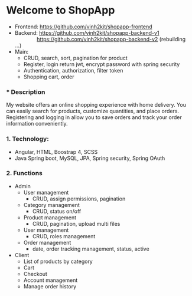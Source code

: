 # Welcome to ShopApp
- Frontend: https://github.com/vinh2kit/shopapp-frontend
- Backend:  https://github.com/vinh2kit/shopapp-backend-v1 
<br> &nbsp;&nbsp;&nbsp;&nbsp;&nbsp;&nbsp;&nbsp;&nbsp;&nbsp;&nbsp;&nbsp;&nbsp;&nbsp;&nbsp;
     https://github.com/vinh2kit/shopapp-backend-v2 (rebuilding ...)
- Main:
  - CRUD, search, sort, pagination for product
  - Register, login return jwt, encrypt password with spring security
  - Authentication, authorization, filter token
  - Shopping cart, order 
<h3> * Description</h3>
 <p>My website offers an online shopping experience with home delivery. You can easily search for products, customize quantities, and place orders. Registering and logging in allow you to save orders and track your order information conveniently.</p>

  <h3 tabindex="-1" class="heading-element" dir="auto">1. Technology:</h3>
<ul dir="auto">
<li>Angular, HTML, Boostrap 4, SCSS</li>
<li>Java Spring boot, MySQL, JPA, Spring security, Spring OAuth</li>
</ul>
<h3 tabindex="-1" class="heading-element" dir="auto">2. Functions</h3>
<ul dir="auto">
<li>Admin
<ul dir="auto">
<li>User management
<ul dir="auto">
<li>CRUD, assign permissions, pagination</li>
</ul>
</li>
<li>Category management
<ul dir="auto">
<li>CRUD, status on/off</li>
</ul>
</li>


</li>
<li>Product management
<ul dir="auto">
<li>CRUD, pagination, upload multi files</li>
</ul>
</li>
<li>User management
<ul dir="auto">
<li>CRUD, roles management</li>
</ul>
</li>
</li>
<li>Order management
<ul dir="auto">
<li>date, order tracking management, status, active</li>
</ul>
</li>
</ul>
</li>
<li>Client
<ul dir="auto">
<li>List of products by category</li>
<li>Cart</li>
<li>Checkout</li>
<li>Account management</li>
<li>Manage order history</li>
</ul>
</li>
</ul>
